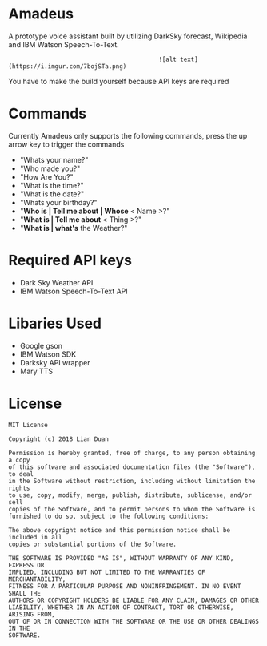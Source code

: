 # Amadeus
A prototype voice assistant built by utilizing DarkSky forecast, Wikipedia and IBM Watson Speech-To-Text.

                                              ![alt text](https://i.imgur.com/7bojSTa.png)

You have to make the build yourself because API keys are required

# Commands
Currently Amadeus only supports the following commands, press the up arrow key to trigger the commands 

- "Whats your name?"
- "Who made you?"
- "How Are You?"
- "What is the time?"
- "What is the date?"
- "Whats your birthday?"
- "**Who is | Tell me about | Whose** < Name >?" 
- "**What is | Tell me about** < Thing >?" 
- "**What is | what's** the Weather?"

# Required API keys
- Dark Sky Weather API
- IBM Watson Speech-To-Text API

# Libaries Used
- Google gson 
- IBM Watson SDK
- Darksky API wrapper
- Mary TTS

# License
```{
MIT License

Copyright (c) 2018 Lian Duan

Permission is hereby granted, free of charge, to any person obtaining a copy
of this software and associated documentation files (the "Software"), to deal
in the Software without restriction, including without limitation the rights
to use, copy, modify, merge, publish, distribute, sublicense, and/or sell
copies of the Software, and to permit persons to whom the Software is
furnished to do so, subject to the following conditions:

The above copyright notice and this permission notice shall be included in all
copies or substantial portions of the Software.

THE SOFTWARE IS PROVIDED "AS IS", WITHOUT WARRANTY OF ANY KIND, EXPRESS OR
IMPLIED, INCLUDING BUT NOT LIMITED TO THE WARRANTIES OF MERCHANTABILITY,
FITNESS FOR A PARTICULAR PURPOSE AND NONINFRINGEMENT. IN NO EVENT SHALL THE
AUTHORS OR COPYRIGHT HOLDERS BE LIABLE FOR ANY CLAIM, DAMAGES OR OTHER
LIABILITY, WHETHER IN AN ACTION OF CONTRACT, TORT OR OTHERWISE, ARISING FROM,
OUT OF OR IN CONNECTION WITH THE SOFTWARE OR THE USE OR OTHER DEALINGS IN THE
SOFTWARE.
```
